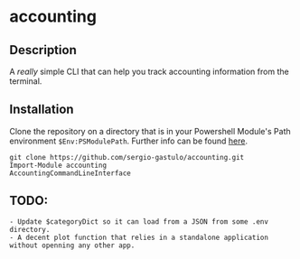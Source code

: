 # accounting

## Description

A *really* simple CLI that can help you track accounting information from the terminal. 

## Installation

Clone the repository on a directory that is in your Powershell Module's Path environment `$Env:PSModulePath`. Further info can be found [here](https://learn.microsoft.com/es-es/powershell/module/microsoft.powershell.core/about/about_psmodulepath?view=powershell-7.5).

```
git clone https://github.com/sergio-gastulo/accounting.git
Import-Module accounting
AccountingCommandLineInterface 
```

## TODO:
    - Update $categoryDict so it can load from a JSON from some .env directory. 
    - A decent plot function that relies in a standalone application without openning any other app.